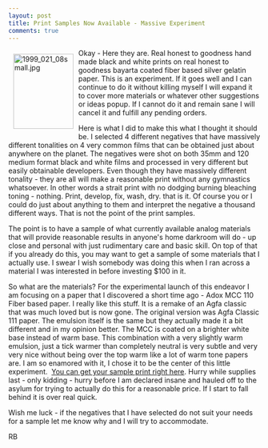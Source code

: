 ```yaml
---
layout: post
title: Print Samples Now Available - Massive Experiment
comments: true
---
```

<a rel="lightbox" href="/wp-content/uploads/2010/01/1999_021_08small.jpg"><img title="1999_021_08small.jpg" src="/wp-content/uploads/2010/01/.thumbs/.1999_021_08small.jpg" border="0" alt="1999_021_08small.jpg" hspace="10" vspace="10" width="120" height="150" align="left" /></a>Okay - Here they are. Real honest to goodness hand made black and white prints on real honest to goodness bayarta coated fiber based silver gelatin paper. This is an experiment. If it goes well and I can continue to do it without killing myself I will expand it to cover more materials or whatever other suggestions or ideas popup. If I cannot do it and remain sane I will cancel it and fulfill any pending orders.

Here is what I did to make this what I thought it should be. I selected 4 different negatives that have massively different tonalities on 4 very common films that can be obtained just about anywhere on the planet. The negatives were shot on both 35mm and 120 medium format black and white films and processed in very different but easily obtainable developers. Even though they have massively different tonality - they are all will make a reasonable print without any gymnastics whatsoever. In other words a strait print with no dodging burning bleaching toning - nothing. Print, develop, fix, wash, dry. that is it. Of course you or I could do just about anything to them and interpret the negative a thousand different ways. That is not the point of the print samples.

The point is to have a sample of what currently available analog materials that will provide reasonable results in anyone's home darkroom will do - up close and personal with just rudimentary care and basic skill. On top of that if you already do this, you may want to get a sample of some materials that I actually use. I swear I wish somebody was doing this when I ran across a material I was interested in before investing $100 in it.

So what are the materials? For the experimental launch of this endeavor I am focusing on a paper that I discovered a short time ago - Adox MCC 110 Fiber based paper. I really like this stuff. It is a remake of an Agfa classic that was much loved but is now gone. The original version was Agfa Classic 111 paper. The emulsion itself is the same but they actually made it a bit different and in my opinion better. The MCC is coated on a brighter white base instead of warm base. This combination with a very slightly warm emulsion, just a tick warmer than completely neutral is very subtle and very very nice without being over the top warm like a lot of warm tone papers are. I am so enamored with it, I chose it to be the center of this little experiment.  <a href="http://photo.rwboyer.com/black-and-white-sample-prints/">You can get your sample print right here</a>. Hurry while supplies last - only kidding - hurry before I am declared insane and hauled off to the asylum for trying to actually do this for a reasonable price. If I start to fall behind it is over real quick.

Wish me luck - if the negatives that I have selected do not suit your needs for a sample let me know why and I will try to accommodate.

RB